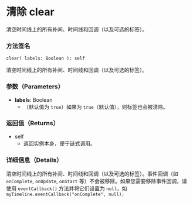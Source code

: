 # 清除 clear

清空时间线上的所有补间、时间线和回调（以及可选的标签）。

### 方法签名

```plaintext
clear( labels: Boolean ): self
```

清空时间线上的所有补间、时间线和回调（以及可选的标签）。

### 参数（Parameters）

- **labels**: Boolean
  - （默认值为 `true`）如果为 `true`（默认值），则标签也会被清除。

### 返回值（Returns）

- self
  - 返回实例本身，便于链式调用。

### 详细信息（Details）

清空时间线上的所有补间、时间线和回调（以及可选的标签）。事件回调（如 `onComplete`, `onUpdate`, `onStart` 等）不会被移除。如果您需要移除事件回调，请使用 `eventCallback()` 方法并将它们设置为 `null`，如 `myTimeline.eventCallback("onComplete", null);`
